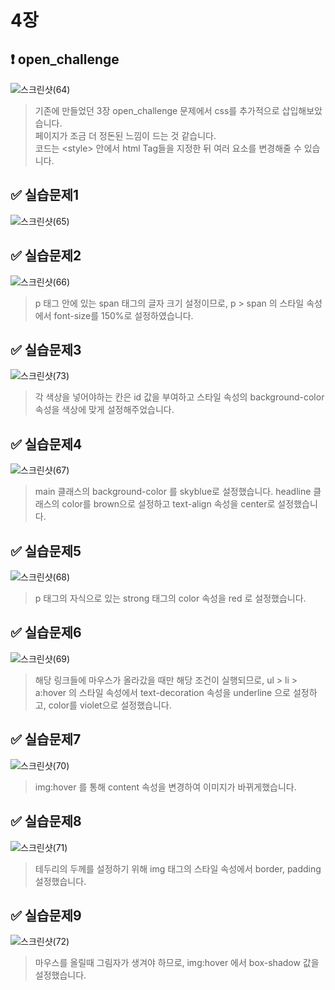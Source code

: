# 4장


## :heavy_exclamation_mark: open_challenge

![스크린샷(64)](https://github.com/PM950704/Web-Programming/assets/127920204/b451b393-030a-42d4-9ead-9f80f8e62ca4)

> 기존에 만들었던 3장 open_challenge 문제에서 css를 추가적으로 삽입해보았습니다.  
> 페이지가 조금 더 정돈된 느낌이 드는 것 같습니다.  
> 코드는 &lt;style&gt; 안에서 html Tag들을 지정한 뒤 여러 요소를 변경해줄 수 있습니다.  

## :white_check_mark: 실습문제1

![스크린샷(65)](https://github.com/PM950704/Web-Programming/assets/127920204/9777737a-0313-4674-8f89-5e921d83c2c5)

## :white_check_mark: 실습문제2

![스크린샷(66)](https://github.com/PM950704/Web-Programming/assets/127920204/9e0457f8-c82e-46ca-b668-03fb8d4c31f7)

> p 태그 안에 있는 span 태그의 글자 크기 설정이므로, p > span 의 스타일 속성에서 font-size를 150%로 설정하였습니다.

## :white_check_mark: 실습문제3 

![스크린샷(73)](https://github.com/PM950704/Web-Programming/assets/127920204/a199e52a-daa8-456a-987c-fa5e508a4817)

> 각 색상을 넣어야하는 칸은 id 값을 부여하고 스타일 속성의 background-color 속성을 색상에 맞게 설정해주었습니다.

## :white_check_mark: 실습문제4

![스크린샷(67)](https://github.com/PM950704/Web-Programming/assets/127920204/45d2e241-6a2d-4733-a02f-b6550266b01e)

>  main 클래스의 background-color 를 skyblue로 설정했습니다. headline 클래스의 color를 brown으로 설정하고 text-align 속성을 center로 설정했습니다.

## :white_check_mark: 실습문제5

![스크린샷(68)](https://github.com/PM950704/Web-Programming/assets/127920204/d4c25b77-5896-444e-92d3-7867e38ffe51)

> p 태그의 자식으로 있는 strong 태그의 color 속성을 red 로 설정했습니다.

## :white_check_mark: 실습문제6

![스크린샷(69)](https://github.com/PM950704/Web-Programming/assets/127920204/641de231-9e37-48d0-be3e-bc2f35bd1ade)

> 해당 링크들에 마우스가 올라갔을 때만 해당 조건이 실행되므로, ul > li > a:hover 의 스타일 속성에서 text-decoration 속성을 underline 으로 설정하고, color를 violet으로 설정했습니다.

## :white_check_mark: 실습문제7

![스크린샷(70)](https://github.com/PM950704/Web-Programming/assets/127920204/f20a3a89-5546-4795-b27a-9f1db5240828)

> img:hover 를 통해 content 속성을 변경하여 이미지가 바뀌게했습니다.

## :white_check_mark: 실습문제8

![스크린샷(71)](https://github.com/PM950704/Web-Programming/assets/127920204/3a8cdb4f-b08b-49de-9f77-59f136950b93)

> 테두리의 두께를 설정하기 위해 img 태그의 스타일 속성에서 border, padding 설정했습니다.

## :white_check_mark: 실습문제9

![스크린샷(72)](https://github.com/PM950704/Web-Programming/assets/127920204/863bf6a3-7316-4761-bc07-9c4c0f2a4687)

> 마우스를 올릴때 그림자가 생겨야 하므로, img:hover 에서 box-shadow 값을 설정했습니다.
